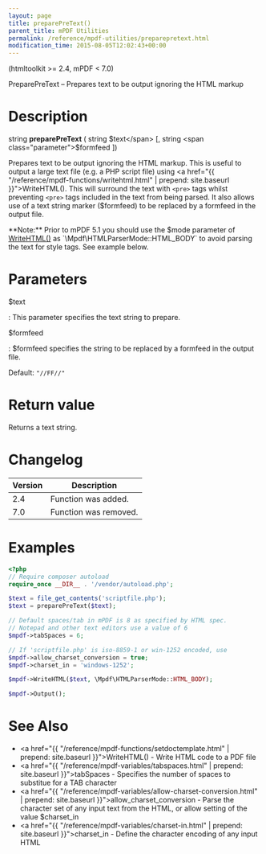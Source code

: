 ```yaml
---
layout: page
title: preparePreText()
parent_title: mPDF Utilities
permalink: /reference/mpdf-utilities/preparepretext.html
modification_time: 2015-08-05T12:02:43+00:00
---
```


(htmltoolkit >= 2.4, mPDF < 7.0)

PreparePreText – Prepares text to be output ignoring the HTML markup

# Description

string **preparePreText** ( string <span class="parameter">$text</span> [, string <span class="parameter">$formfeed</span> ])

Prepares text to be output ignoring the HTML markup. This is useful to output a large text file (e.g. a PHP script file)
using <a href="{{ "/reference/mpdf-functions/writehtml.html" | prepend: site.baseurl }}">WriteHTML()</a>. This will
surround the text with `<pre>` tags whilst preventing `<pre>` tags included in the text from being parsed. It
also allows use of a text string marker (<span class="parameter">$formfeed</span>) to be replaced by a formfeed in the
output file.

<div class="alert alert-info" role="alert" markdown="1">
  **Note:** Prior to mPDF 5.1 you should use the
  <span class="parameter">$mode </span>parameter of
  <a href="{{ "/reference/mpdf-functions/writehtml.html" | prepend: site.baseurl }}">WriteHTML()</a> as `\Mpdf\HTMLParserMode::HTML_BODY`
  to avoid parsing the text for style tags. See example below.
</div>

# Parameters

<span class="parameter">$text</span>

: This parameter specifies the text string to prepare.

<span class="parameter">$formfeed</span>

: <span class="parameter">$formfeed</span> specifies the string to be replaced by a formfeed in the output file.

  Default: `"//FF//"`

# Return value

Returns a text string.

# Changelog

<table class="table">
<thead>
<tr>
  <th>Version</th>
  <th>Description</th>
</tr>
</thead>
<tbody>
<tr>
  <td>2.4</td>
  <td>Function was added.</td>
</tr>
<tr>
  <td>7.0</td>
  <td>Function was removed.</td>
</tr>
</tbody>
</table>

# Examples

```php
<?php
// Require composer autoload
require_once __DIR__ . '/vendor/autoload.php';

$text = file_get_contents('scriptfile.php');
$text = preparePreText($text);

// Default spaces/tab in mPDF is 8 as specified by HTML spec.
// Notepad and other text editors use a value of 6
$mpdf->tabSpaces = 6;

// If 'scriptfile.php' is iso-8859-1 or win-1252 encoded, use
$mpdf->allow_charset_conversion = true;
$mpdf->charset_in = 'windows-1252';

$mpdf->WriteHTML($text, \Mpdf\HTMLParserMode::HTML_BODY);

$mpdf->Output();

```

# See Also

- <a href="{{ "/reference/mpdf-functions/setdoctemplate.html" | prepend: site.baseurl }}">WriteHTML()</a> - Write HTML code to a PDF file
- <a href="{{ "/reference/mpdf-variables/tabspaces.html" | prepend: site.baseurl }}">tabSpaces</a> - Specifies the number of spaces to substitue for a <span class="smallblock">TAB</span> character
- <a href="{{ "/reference/mpdf-variables/allow-charset-conversion.html" | prepend: site.baseurl }}">allow_charset_conversion</a> - Parse the character set of any input text from the HTML, or allow setting of the value <span class="parameter">$charset_in</span>
- <a href="{{ "/reference/mpdf-variables/charset-in.html" | prepend: site.baseurl }}">charset_in</a> - Define the character encoding of any input HTML
